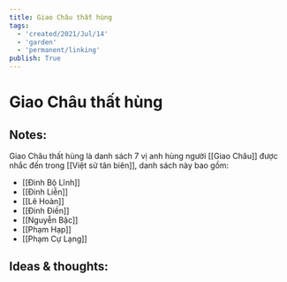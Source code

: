 ```yaml
---
title: Giao Châu thất hùng
tags:
  - 'created/2021/Jul/14'
  - 'garden'
  - 'permanent/linking'
publish: True
---
```

# Giao Châu thất hùng

## Notes:
Giao Châu thất hùng là danh sách 7 vị anh hùng người [[Giao Châu]] được nhắc đến trong [[Việt sử tân biên]], danh sách này bao gồm:

- [[Đinh Bộ Lĩnh]]
- [[Đinh Liễn]]
- [[Lê Hoàn]]
- [[Đinh Điền]]
- [[Nguyễn Bặc]]
- [[Phạm Hạp]]
- [[Phạm Cự Lạng]]

## Ideas & thoughts:
